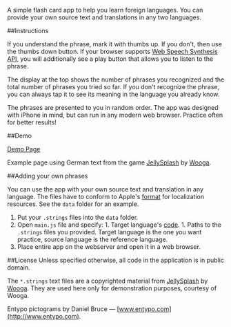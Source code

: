A simple flash card app to help you learn foreign languages. You can provide your own source text and translations in any two languages.

##Instructions

If you understand the phrase, mark it with thumbs up. If you don't, then use the thumbs down button. If your browser supports [Web Speech Synthesis API](http://updates.html5rocks.com/2014/01/Web-apps-that-talk---Introduction-to-the-Speech-Synthesis-API), you will additionally see a play button that allows you to listen to the phrase.

The display at the top shows the number of phrases you recognized and the total number of phrases you tried so far. If you don't recognize the phrase, you can always tap it to see its meaning in the language you already know.

The phrases are presented to you in random order. The app was designed with iPhone in mind, but can run in any modern web browser. Practice often for better results!

##Demo

[Demo Page](http://szafranek.github.io/jellymemo)

Example page using German text from the game [JellySplash](http://www.wooga.com/games/jelly-splash/) by [Wooga](http://www.wooga.com).

##Adding your own phrases

You can use the app with your own source text and translation in any language. The files have to conform to Apple's [format](https://developer.apple.com/library/mac/documentation/Cocoa/Conceptual/LoadingResources/Strings/Strings.html) for localization resources. See the `data` folder for an example.

  1. Put your `.strings` files into the `data` folder.
  1. Open `main.js` file and specify:
    1. Target language's [code](http://www.w3.org/TR/html401/struct/dirlang.html#langcodes).
	1. Paths to the `.strings` files you provided. Target language is the one you want practice, source language is the reference language.
  1. Place entire app on the webserver and open it in a web browser.
  
##License
Unless specified otherwise, all code in the application is in public domain.

The `*.strings` text files are a copyrighted material from [JellySplash](http://www.wooga.com/games/jelly-splash/) by [Wooga](http://www.wooga.com).
They are used here only for demonstration purposes, courtesy of Wooga.

Entypo pictograms by Daniel Bruce — [www.entypo.com](http://www.entypo.com).